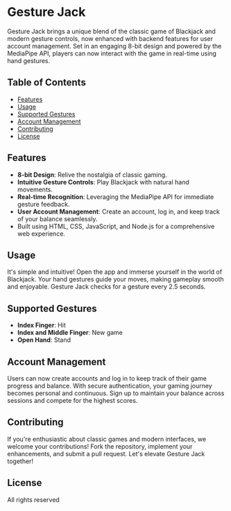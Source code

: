 # Gesture Jack

Gesture Jack brings a unique blend of the classic game of Blackjack and modern gesture controls, now enhanced with backend features for user account management. Set in an engaging 8-bit design and powered by the MediaPipe API, players can now interact with the game in real-time using hand gestures.

## Table of Contents

- [Features](#features)
- [Usage](#usage)
- [Supported Gestures](#supported-gestures)
- [Account Management](#account-management)
- [Contributing](#contributing)
- [License](#license)

## Features

- **8-bit Design**: Relive the nostalgia of classic gaming.
- **Intuitive Gesture Controls**: Play Blackjack with natural hand movements.
- **Real-time Recognition**: Leveraging the MediaPipe API for immediate gesture feedback.
- **User Account Management**: Create an account, log in, and keep track of your balance seamlessly.
- Built using HTML, CSS, JavaScript, and Node.js for a comprehensive web experience.

## Usage

It's simple and intuitive! Open the app and immerse yourself in the world of Blackjack. Your hand gestures guide your moves, making gameplay smooth and enjoyable. Gesture Jack checks for a gesture every 2.5 seconds.

## Supported Gestures

- **Index Finger**: Hit
- **Index and Middle Finger**: New game
- **Open Hand**: Stand

## Account Management

Users can now create accounts and log in to keep track of their game progress and balance. With secure authentication, your gaming journey becomes personal and continuous. Sign up to maintain your balance across sessions and compete for the highest scores.

## Contributing

If you're enthusiastic about classic games and modern interfaces, we welcome your contributions! Fork the repository, implement your enhancements, and submit a pull request. Let's elevate Gesture Jack together!

## License

All rights reserved
